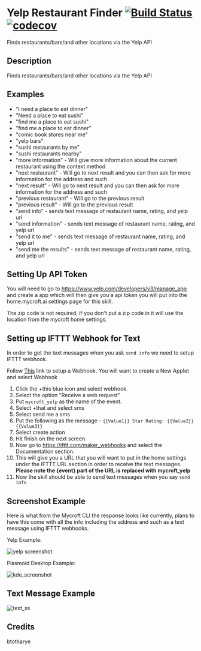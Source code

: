 # Yelp Restaurant Finder [![Build Status](https://travis-ci.org/btotharye/mycroft-yelp.svg?branch=master)](https://travis-ci.org/btotharye/mycroft-yelp) [![codecov](https://codecov.io/gh/btotharye/mycroft-yelp/branch/master/graph/badge.svg)](https://codecov.io/gh/btotharye/mycroft-yelp)
Finds restaurants/bars/and other locations via the Yelp API

## Description 
Finds restaurants/bars/and other locations via the Yelp API

## Examples 
* "I need a place to eat dinner"
* "Need a place to eat sushi"
* "find me a place to eat sushi"
* "find me a place to eat dinner"
* "comic book stores near me"
* "yelp bars"
* "sushi restaurants by me"
* "sushi restaurants nearby"
* "more information" - Will give more information about the current restaurant using the context method
* "next restaurant" - Will go to next result and you can then ask for more information for the address and such 
* "next result" - Will go to next result and you can then ask for more information for the address and such
* "previous restaurant" - Will go to the previous result
* "previous result" - Will go to the previous result
* "send info" - sends text message of restaurant name, rating, and yelp url
* "send information" - sends text message of restaurant name, rating, and yelp url
* "send it to me" - sends text message of restaurant name, rating, and yelp url
* "send me the results" - sends text message of restaurant name, rating, and yelp url

## Setting Up API Token
You will need to go to https://www.yelp.com/developers/v3/manage_app and create a app which will then give you a api token you will put into the home.mycroft.ai settings page for this skill.

The zip code is not required, if you don't put a zip code in it will use the location from the mycroft home settings.

## Setting up IFTTT Webhook for Text
In order to get the text messages when you ask `send info` we need to setup IFTTT webhook.

Follow [This](https://ifttt.com/create) link to setup a Webhook.  You will want to create a New Applet and select Webhook

1. Click the +this blue icon and select webhook.
2. Select the option "Receive a web request"
3. Put `mycroft_yelp` as the name of the event.
4. Select +that and select sms
5. Select send me a sms
6. Put the following as the message - `{{Value1}} Star Rating: {{Value2}} {{Value3}}`
7. Select create action
8. Hit finish on the next screen.
9. Now go to https://ifttt.com/maker_webhooks and select the Documentation section.
10. This will give you a URL that you will want to put in the home settings under the IFTTT URL section in order to receive the text messages. **Please note the {event} part of the URL is replaced with mycroft_yelp**
11. Now the skill should be able to send text messages when you say `send info`

## Screenshot Example
Here is what from the Mycroft CLI the response looks like currently, plans to have this come with all the info including the address and such as a text message using IFTTT webhooks.

Yelp Example:

![yelp screenshot](https://github.com/btotharye/mycroft-yelp/blob/master/yelp_ss.png)

Plasmoid Desktop Example:

![kde_screenshot](https://github.com/btotharye/mycroft-yelp/blob/master/kde_ss.jpg)

## Text Message Example
![text_ss](https://github.com/btotharye/mycroft-yelp/blob/master/text_message.jpg)

## Credits 
btotharye
